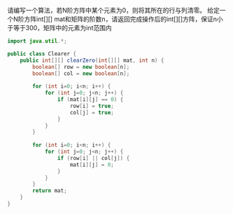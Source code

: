 请编写一个算法，若N阶方阵中某个元素为0，则将其所在的行与列清零。
给定一个N阶方阵int[][] mat和矩阵的阶数n，请返回完成操作后的int[][]方阵，保证n小于等于300，矩阵中的元素为int范围内
 
```java
import java.util.*;

public class Clearer {
    public int[][] clearZero(int[][] mat, int n) {
        boolean[] row = new boolean[n];
        boolean[] col = new boolean[n];
        
        for (int i=0; i<n; i++) {
            for (int j=0; j<n; j++) {
                if (mat[i][j] == 0) {
                    row[i] = true;
                    col[j] = true;
                }
            }
        }
        
        for (int i=0; i<n; i++) {
            for (int j=0; j<n; j++) {
                if (row[i] || col[j]) {
                    mat[i][j] = 0;
                }
            }
        }
        return mat;
    }
}
```
